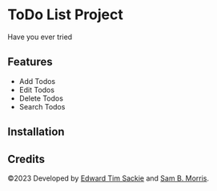 # ToDo List Project
Have you ever tried


## Features

- Add Todos
- Edit Todos
- Delete Todos
- Search Todos

## Installation

## Credits
&copy;2023 Developed by [Edward Tim Sackie](https://github.com/edwardtimsack) and [Sam B. Morris](https://github.com/divinestylus).
